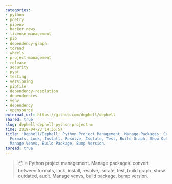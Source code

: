 ```yaml
---
categories:
- python
- poetry
- pipenv
- hacker_news
- license-management
- pip
- dependency-graph
- toread
- wheels
- project-management
- release
- security
- pypi
- testing
- versioning
- pipfile
- dependency-resolution
- dependencies
- venv
- dependency
- opensource
external_url: https://github.com/dephell/dephell
shared: true
slug: dephell-dephell-python-project-m
time: 2019-04-23 14:36:57
title: 'Dephell/Dephell: Python Project Management. Manage Packages: Convert Between
  Formats, Lock, Install, Resolve, Isolate, Test, Build Graph, Show Outdated, Audit.
  Manage Venvs, Build Package, Bump Version.'
toread: true
---
```


> :package: :fire: Python project management. Manage packages: convert between formats, lock, install, resolve, isolate, test, build graph, show outdated, audit. Manage venvs, build package, bump version.